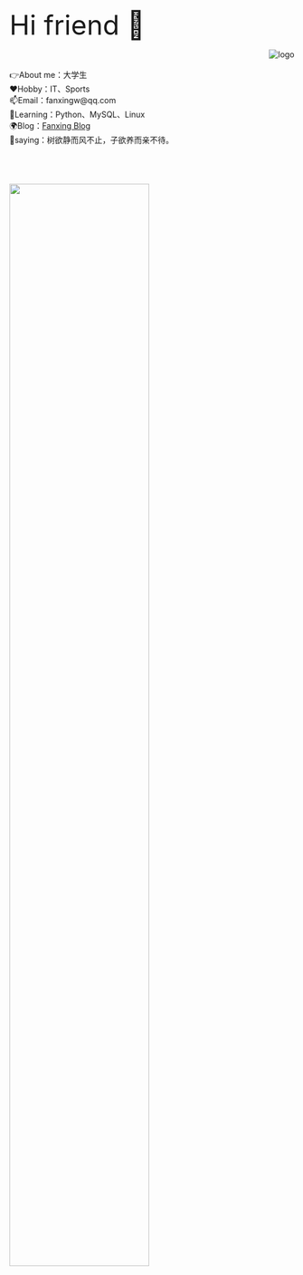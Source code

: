 <font size="8"> Hi friend 👋</font></br>
<p>
<img src="https://github-readme-stats.vercel.app/api?username=fanxing9420&show_icons=true&theme=dark&count_private=true" alt="logo" align="right" style="margin-bottom: 20px;" />  
</p>
<br><br>
👉About me：大学生 <br>
❤️Hobby：IT、Sports <br>
📫Email：fanxingw@qq.com <br>
🌱Learning：Python、MySQL、Linux <br>
🌍Blog：<a href="https://www.fanxingw.cn">Fanxing Blog</a> <br>
💪saying：树欲静而风不止，子欲养而亲不待。
<br><br><br><br><br>

<!-- ![Github Stats](https://github-readme-stats.vercel.app/api?username=fanxing9420&show_icons=true&theme=dark&count_private=true)<br> -->
<!-- ![Most Used Languages](https://github-readme-stats.vercel.app/api/top-langs/?username=fanxing9420&theme=dark&layout=compact) -->
<img align="center" src="https://camo.githubusercontent.com/64c027195853012c7ecf4382257fe11062f1af47111bf66b80601ae461cc1e83/68747470733a2f2f63646e2e6a7364656c6976722e6e65742f67682f786d756c692f786d756c69506963407069632f323032302f64696e6f2e676966" width="70%" data-canonical-src="https://cdn.jsdelivr.net/gh/xmuli/xmuliPic@pic/2020/dino.gif" style="max-width: 100%;">

<!-- ![Github Stats](https://github-readme-stats.vercel.app/api?username=fanxing9420&show_icons=true&theme=dark&count_private=true)<br> -->
<!-- <table border="0">
  <tr>
    <td width="75%">
      <h1>张三</h1>
      <p><b>硕士研究生</b></p>
      <p><b>××大学××学院</b></p>
      <p><b>邮箱：1234567789@qq.com</b></p>
      <p><b>地址：××市××区××路××号××大学，××楼，邮编×××</b></p>
    </td>
    <td width="25%">
      <img src="/zhengjianzhao.jpg" width="100%">      % 插入证件照代码
    </td>
  </tr>
</table> -->
